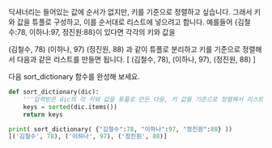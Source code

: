 딕셔너리는 들어있는 값에 순서가 없지만, 키를 기준으로 정렬하고 싶습니다. 그래서 키와 값을 튜플로 구성하고, 이를 순서대로 리스트에 넣으려고 합니다.
예를들어 {김철수:78, 이하나:97, 정진원:88}이 있다면 각각의 키와 값을

(김철수, 78)
(이하나, 97)
(정진원, 88)
과 같이 튜플로 분리하고 키를 기준으로 정렬해서 다음과 같은 리스트를 만들면 됩니다.
[ (김철수, 78), (이하나, 97), (정진원, 88) ]

다음 sort_dictionary 함수를 완성해 보세요.

```python
def sort_dictionary(dic):
    '''입력받은 dic의 각 키와 값을 튜플로 만든 다음, 키 값을 기준으로 정렬해서 리스트에 넣으세요. 그 리스트를 return하면 됩니다.'''
    keys = sorted(dic.items())
    return keys
```

```python
print( sort_dictionary( {"김철수":78, "이하나":97, "정진원":88} ))
[('김철수', 78), ('이하나', 97), ('정진원', 88)]
```
